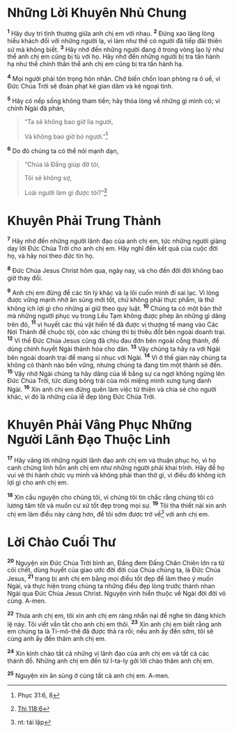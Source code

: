 # Những Lời Khuyên Nhủ Chung
<sup><b>1</b></sup> Hãy duy trì tình thương giữa anh chị em với nhau. <sup><b>2</b></sup> Ðừng xao lãng lòng hiếu khách đối với những người lạ, vì làm như thế có người đã tiếp đãi thiên sứ mà không biết. <sup><b>3</b></sup> Hãy nhớ đến những người đang ở trong vòng lao lý như thể anh chị em cũng bị tù với họ. Hãy nhớ đến những người bị tra tấn hành hạ như thể chính thân thể anh chị em cũng bị tra tấn hành hạ.

<sup><b>4</b></sup> Mọi người phải tôn trọng hôn nhân. Chớ biến chốn loan phòng ra ô uế, vì Ðức Chúa Trời sẽ đoán phạt kẻ gian dâm và kẻ ngoại tình.

<sup><b>5</b></sup> Hãy có nếp sống không tham tiền; hãy thỏa lòng về những gì mình có; vì chính Ngài đã phán,


> “Ta sẽ không bao giờ lìa ngươi,
> 
> Và không bao giờ bỏ ngươi.”[^1*]
>

<sup><b>6</b></sup> Do đó chúng ta có thể nói mạnh dạn,


> “Chúa là Ðấng giúp đỡ tôi,
> 
> Tôi sẽ không sợ,
> 
> Loài người làm gì được tôi?”[^2*]
>


# Khuyên Phải Trung Thành
<sup><b>7</b></sup> Hãy nhớ đến những người lãnh đạo của anh chị em, tức những người giảng dạy lời Ðức Chúa Trời cho anh chị em. Hãy nghĩ đến kết quả của cuộc đời họ, và hãy noi theo đức tin họ.

<sup><b>8</b></sup> Ðức Chúa Jesus Christ hôm qua, ngày nay, và cho đến đời đời không bao giờ thay đổi.

<sup><b>9</b></sup> Anh chị em đừng để các tín lý khác và lạ lôi cuốn mình đi sai lạc. Vì lòng được vững mạnh nhờ ân sủng mới tốt, chứ không phải thực phẩm, là thứ không ích lợi gì cho những ai giữ theo quy luật. <sup><b>10</b></sup> Chúng ta có một bàn thờ mà những người phục vụ trong Lều Tạm không được phép ăn những gì dâng trên đó, <sup><b>11</b></sup> vì huyết các thú vật hiến tế đã được vị thượng tế mang vào Các Nơi Thánh để chuộc tội, còn xác chúng thì bị thiêu đốt bên ngoài doanh trại. <sup><b>12</b></sup> Vì thế Ðức Chúa Jesus cũng đã chịu đau đớn bên ngoài cổng thành, để dùng chính huyết Ngài thánh hóa cho dân. <sup><b>13</b></sup> Vậy chúng ta hãy ra với Ngài bên ngoài doanh trại để mang sỉ nhục với Ngài. <sup><b>14</b></sup> Vì ở thế gian này chúng ta không có thành nào bền vững, nhưng chúng ta đang tìm một thành sẽ đến. <sup><b>15</b></sup> Vậy nhờ Ngài chúng ta hãy dâng của lễ bằng sự ca ngợi không ngừng lên Ðức Chúa Trời, tức dùng bông trái của môi miệng mình xưng tụng danh Ngài. <sup><b>16</b></sup> Xin anh chị em đừng quên làm việc từ thiện và chia sẻ cho người khác, vì đó là những của lễ đẹp lòng Ðức Chúa Trời.


# Khuyên Phải Vâng Phục Những Người Lãnh Ðạo Thuộc Linh
<sup><b>17</b></sup> Hãy vâng lời những người lãnh đạo anh chị em và thuận phục họ, vì họ canh chừng linh hồn anh chị em như những người phải khai trình. Hãy để họ vui vẻ thi hành chức vụ mình và không phải than thở gì, vì điều đó không ích lợi gì cho anh chị em.

<sup><b>18</b></sup> Xin cầu nguyện cho chúng tôi, vì chúng tôi tin chắc rằng chúng tôi có lương tâm tốt và muốn cư xử tốt đẹp trong mọi sự. <sup><b>19</b></sup> Tôi tha thiết nài xin anh chị em làm điều này càng hơn, để tôi sớm được trở về[^1] với anh chị em.


# Lời Chào Cuối Thư
<sup><b>20</b></sup> Nguyện xin Ðức Chúa Trời bình an, Ðấng đem Ðấng Chăn Chiên lớn ra từ cõi chết, dùng huyết của giao ước đời đời của Chúa chúng ta, là Ðức Chúa Jesus, <sup><b>21</b></sup> trang bị anh chị em bằng mọi điều tốt đẹp để làm theo ý muốn Ngài, và thực hiện trong chúng ta những điều đẹp lòng trước thánh nhan Ngài qua Ðức Chúa Jesus Christ. Nguyện vinh hiển thuộc về Ngài đời đời vô cùng. A-men.

<sup><b>22</b></sup> Thưa anh chị em, tôi xin anh chị em ráng nhẫn nại để nghe tin đáng khích lệ này. Tôi viết vắn tắt cho anh chị em thôi. <sup><b>23</b></sup> Xin anh chị em biết rằng anh em chúng ta là Ti-mô-thê đã được thả ra rồi; nếu anh ấy đến sớm, tôi sẽ cùng anh ấy đến thăm anh chị em.

<sup><b>24</b></sup> Xin kính chào tất cả những vị lãnh đạo của anh chị em và tất cả các thánh đồ. Những anh chị em đến từ I-ta-ly gởi lời chào thăm anh chị em.

<sup><b>25</b></sup> Nguyện xin ân sủng ở cùng tất cả anh chị em. A-men.

[^1]: nt: tái lập
[^1*]: Phục 31:6, 8
[^2*]: [Thi 118:6](/passage/?search=Ps.118.6\&version=BD2011)